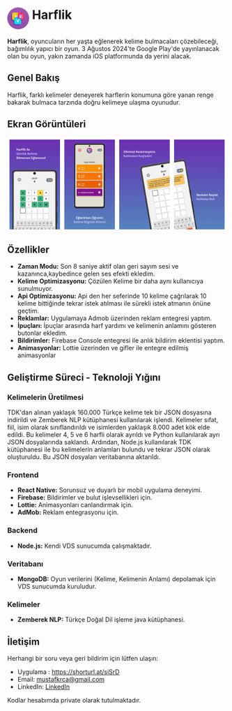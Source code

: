 #  <img src="https://github.com/mustafkrca/HarflikPresentation/blob/main/logo.png" alt="Harflik Logo" width="50" align="top"> Harflik

**Harflik**, oyuncuların her yaşta eğlenerek kelime bulmacaları çözebileceği, bağımlılık yapıcı bir oyun. 3 Ağustos 2024'te Google Play'de yayınlanacak olan bu oyun, yakın zamanda iOS platformunda da yerini alacak.

## Genel Bakış
Harflik, farklı kelimeler deneyerek harflerin konumuna göre yanan renge bakarak bulmaca tarzında doğru kelimeye ulaşma oyunudur.

## Ekran Görüntüleri
<div style="display: flex; flex-wrap: wrap; justify-content: space-between;">
    <img src="https://github.com/mustafkrca/HarflikPresentation/blob/main/img1.png" alt="Harflik Ana Menüsü" style="width: 23%; height: auto; margin: 1%;">
    <img src="https://github.com/mustafkrca/HarflikPresentation/blob/main/img2.png" alt="Oyun Ekranı" style="width: 23%; height: auto; margin: 1%;">
    <img src="https://github.com/mustafkrca/HarflikPresentation/blob/main/img3.png" alt="Günlük Meydan Okuma" style="width: 23%; height: auto; margin: 1%;">
    <img src="https://github.com/mustafkrca/HarflikPresentation/blob/main/img4.png" alt="Liderlik Tablosu" style="width: 23%; height: auto; margin: 1%;">
</div>

## Özellikler
- **Zaman Modu:** Son 8 saniye aktif olan geri sayım sesi ve kazanınca,kaybedince gelen ses efekti ekledim.
- **Kelime Optimizasyonu:** Çözülen Kelime bir daha aynı kullanıcıya sunulmuyor.
- **Api Optimizasyonu:** Api den her seferinde 10 kelime çağrılarak 10 kelime bittiğinde tekrar istek atılması ile sürekli istek atmanın önüne geçtim.
- **Reklamlar:** Uygulamaya Admob üzerinden reklam entegresi yaptım.
- **İpuçları:** İpuçlar arasında harf yardımı ve kelimenin anlamını gösteren butonlar ekledim.
- **Bildirimler:** Firebase Console entegresi ile anlık bildirim eklentisi yaptım.
- **Animasyonlar:** Lottie üzerinden ve gifler ile entegre edilmiş animasyonlar


## Geliştirme Süreci - Teknoloji Yığını

### Kelimelerin Üretilmesi
TDK'dan alınan yaklaşık 160.000 Türkçe kelime tek bir JSON dosyasına indirildi ve Zemberek NLP kütüphanesi kullanılarak işlendi. Kelimeler sıfat, fiil, isim olarak sınıflandırıldı ve isimlerden yaklaşık 8.000 adet kök elde edildi. Bu kelimeler 4, 5 ve 6 harfli olarak ayrıldı ve Python kullanılarak ayrı JSON dosyalarında saklandı. Ardından, Node.js kullanılarak TDK kütüphanesi ile bu kelimelerin anlamları bulundu ve tekrar JSON olarak oluşturuldu. Bu JSON dosyaları veritabanına aktarıldı.

### Frontend
- **React Native:** Sorunsuz ve duyarlı bir mobil uygulama deneyimi.
- **Firebase:** Bildirimler ve bulut işlevsellikleri için.
- **Lottie:** Animasyonları canlandırmak için.
- **AdMob:** Reklam entegrasyonu için.

### Backend
- **Node.js:** Kendi VDS sunucumda çalışmaktadır.

### Veritabanı
- **MongoDB:** Oyun verilerini (Kelime, Kelimenin Anlamı) depolamak için VDS sunucumda kuruludur.

### Kelimeler
- **Zemberek NLP:** Türkçe Doğal Dil işleme java kütüphanesi.

## İletişim
Herhangi bir soru veya geri bildirim için lütfen ulaşın:
- Uygulama : https://shorturl.at/siSrD
- Email: [mustafkrca@gmail.com](mailto:mustafkrca@gmail.com)
- LinkedIn: [LinkedIn](https://www.linkedin.com/in/mustafa-karaca-222804192/)

Kodlar hesabımda private olarak tutulmaktadır.
